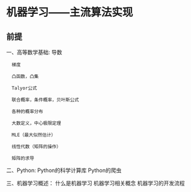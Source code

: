 # 机器学习——主流算法实现

## 前提

一、高等数学基础:
      导数
      
      梯度
      
      凸函数，凸集
      
      Talyor公式
      
      联合概率，条件概率，贝叶斯公式
      
      各种的概率分布
      
      大数定义，中心极限定理 
      
      MLE（最大似然估计）
      
      线性代数（矩阵的操作）
      
      矩阵的求导

二、Python:
   Python的科学计算库
     Python的爬虫

三、机器学习概述：
     什么是机器学习
     机器学习相关概念
     机器学习的开发流程
